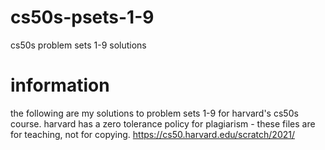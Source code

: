 # cs50s-psets-1-9
cs50s problem sets 1-9 solutions
# information
the following are my solutions to problem sets 1-9 for harvard's cs50s course. harvard has a zero tolerance policy for plagiarism - these files are for teaching, not for copying.
https://cs50.harvard.edu/scratch/2021/ 
